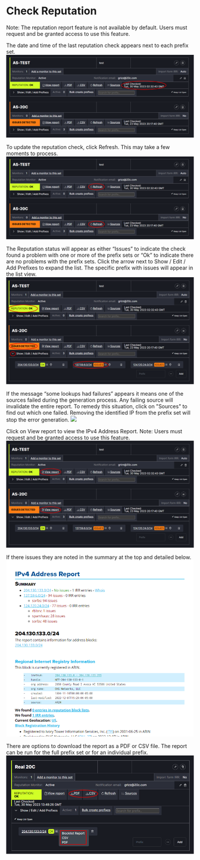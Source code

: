# Check Reputation

Note: The reputation report feature is not available by default. Users must request and be granted access to use this feature.

The date and time of the last reputation check appears next to each prefix set.
   ![](img/datetime.png)


To update the reputation check, click Refresh. This may take a few moments to process.
   ![](img/refresh.png)


The Reputation status will appear as either “Issues” to indicate the check found a problem with one or more of the prefix sets or “Ok” to indicate there are no problems with the prefix sets. Click the arrow next to Show / Edit / Add Prefixes to expand the list. The specific prefix with issues will appear in the list view.
   ![](img/issuesok.png)

If the message “some lookups had failures” appears it means one of the sources failed during the generation process. Any failing source will invalidate the entire report. To remedy this situation, click on "Sources" to find out which one failed. Removing the identified IP from the prefix set will stop the error generation. 
   ![](img/failures.png)

Click on View report to view the IPv4 Address Report. Note: Users must request and be granted access to use this feature.
   ![](img/viewreport.png)

If there issues they are noted in the summary at the top and detailed below. 
   ![](img/report.png)

There are options to download the report as a PDF or CSV file. The report can be run for the full prefix set or for an individual prefix.
   ![](img/download.png)
